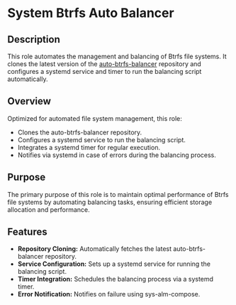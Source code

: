 # System Btrfs Auto Balancer

## Description

This role automates the management and balancing of Btrfs file systems. It clones the latest version of the [auto-btrfs-balancer](https://github.com/kevinveenbirkenbach/auto-btrfs-balancer.git) repository and configures a systemd service and timer to run the balancing script automatically.

## Overview

Optimized for automated file system management, this role:
- Clones the auto-btrfs-balancer repository.
- Configures a systemd service to run the balancing script.
- Integrates a systemd timer for regular execution.
- Notifies via systemd in case of errors during the balancing process.

## Purpose

The primary purpose of this role is to maintain optimal performance of Btrfs file systems by automating balancing tasks, ensuring efficient storage allocation and performance.

## Features

- **Repository Cloning:** Automatically fetches the latest auto-btrfs-balancer repository.
- **Service Configuration:** Sets up a systemd service for running the balancing script.
- **Timer Integration:** Schedules the balancing process via a systemd timer.
- **Error Notification:** Notifies on failure using sys-alm-compose.
